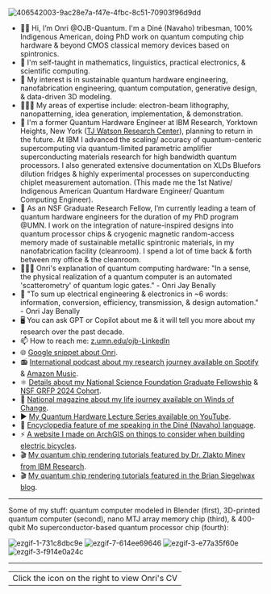 ![406542003-9ac28e7a-f47e-4fbc-8c51-70903f96d9dd](https://github.com/user-attachments/assets/3cbd27bc-3348-40b3-ad42-d6e718ca7866)

- 👋🏽 Hi, I’m Onri @OJB-Quantum. I'm a Diné (Navaho) tribesman, 100% Indigenous American, doing PhD work on quantum computing chip hardware & beyond CMOS classical memory devices based on spintronics.
- 🤠 I'm self-taught in mathematics, linguistics, practical electronics, & scientific computing.
- 👀 My interest is in sustainable quantum hardware engineering, nanofabrication engineering, quantum computation, generative design, & data-driven 3D modeling.
- 🧑🏻‍🏫 My areas of expertise include: electron-beam lithography, nanopatterning, idea generation, implementation, & demonstration.
- 🏢 I'm a former Quantum Hardware Engineer at IBM Research, Yorktown Heights, New York ([TJ Watson Research Center](https://research.ibm.com/labs/yorktown-heights)), planning to return in the future. At IBM I advanced the scaling/ accuracy of quantum-centeric supercomputing via quantum-limited parametric amplifier superconducting materials research for high bandwidth quantum processors. I also generated extensive documentation on XLDs Bluefors dilution fridges & highly experimental processes on superconducting chiplet measurement automation. (This made me the 1st Native/ Indigenous American Quantum Hardware Engineer/ Quantum Computing Engineer).
- 🌱 As an NSF Graduate Research Fellow, I’m currently leading a team of quantum hardware engineers for the duration of my PhD program @UMN. I work on the integration of nature-inspired designs into quantum processor chips & cryogenic magnetic random-access memory made of sustainable metallic spintronic materials, in my nanofabrication facility (cleanroom). I spend a lot of time back & forth between my office & the cleanroom.
- 🧑🏻‍🔬 Onri's explanation of quantum computing hardware: "In a sense, the physical realization of a quantum computer is an automated 'scatterometry' of quantum logic gates." - Onri Jay Benally
- 🤳 "To sum up electrical engineering & electronics in ~6 words: information, conversion, efficiency, transmission, & design automation." - Onri Jay Benally
- 🖥️ You can ask GPT or Copilot about me & it will tell you more about my research over the past decade.
- 📫 How to reach me: [z.umn.edu/ojb-LinkedIn](https://www.linkedin.com/in/onri-jay-benally-a33816125)
- 🌐 [Google snippet about Onri](https://www.google.com/search?q=onri+benally).
- 📻 [International podcast about my research journey available on Spotify](https://open.spotify.com/episode/3WRkVCatN20bEU65hdjRSH) & [Amazon Music](https://music.amazon.com/podcasts/efddff70-bf75-4017-b3b2-97bf48733efb/episodes/e0495b26-e803-40e6-80d3-75efc426f284/technology-in-science-a-barrington-james-podcast-how-being-raised-in-a-tribe-led-to-studying-quantum-computers).
- ⚛️ [Details about my National Science Foundation Graduate Fellowship](https://cse.umn.edu/ece/feature-stories/onri-jay-benally-receives-2024-nsf-graduate-research-fellowship) & [NSF GRFP 2024 Cohort](https://grad.umn.edu/news-events/news-overview/2024-25-external-fellowship-recipients).
- 📔 [National magazine about my life journey available on Winds of Change](https://read.nxtbook.com/aises/winds_of_change/summer_2019/cover.html).
- ▶️ [My Quantum Hardware Lecture Series available on YouTube](https://youtube.com/playlist?list=PLD9iE8dbH_2W0ww1HL1gSskSYPcSlf6cd&si=x4Ye02BLP9Xcd7ng).
- 📖 [Encyclopedia feature of me speaking in the Diné (Navaho) language](https://www.omniglot.com/writing/navajo.htm#:~:text=Sample%20text%20in%20Navajo).
- ⚡ [A website I made on ArchGIS on things to consider when building electric bicycles](https://experience.arcgis.com/experience/0e0409089f9442bbb4a26493d761aadc).
- 🎬 [My quantum chip rendering tutorials featured by Dr. Zlakto Minev from IBM Research](https://x.com/zlatko_minev/status/1812879194285563984).
- 🎬 [My quantum chip rendering tutorials featured in the Brian Siegelwax blog](https://bsiegelwax.substack.com/i/145883109/rendering-laughter).

---

Some of my stuff: quantum computer modeled in Blender (first), 3D-printed quantum computer (second), nano MTJ array memory chip (third), & 400-qubit Mo superconductor-based quantum processor chip (fourth):

![ezgif-1-731c8dbc9e](https://github.com/OJB-Quantum/OJB-Quantum/assets/88035770/5d88de7b-5330-448a-95fd-6c5b306200c1) ![ezgif-7-614ee69646](https://github.com/OJB-Quantum/OJB-Quantum/assets/88035770/0b49b61d-a971-4024-85d0-85c72ec1cfd7) ![ezgif-3-e77a35f60e](https://github.com/OJB-Quantum/OJB-Quantum/assets/88035770/e0d86f8a-f96e-4d57-b0d9-94675b9c89cc) ![ezgif-3-f914e0a24c](https://github.com/OJB-Quantum/OJB-Quantum/assets/88035770/82d57e11-ff0d-4aad-9694-9359e20fbb06)

---

| |
|-|
| Click the icon on the right to view Onri's CV | [![Open In Colab](https://colab.research.google.com/assets/colab-badge.svg)](https://colab.research.google.com/github/OJB-Quantum/OJB-Quantum/blob/main/Onri's_CV.ipynb) |

<!---
OJB-Quantum/OJB-Quantum is a ✨ special ✨ repository because its `README.md` (this file) appears on your GitHub profile.
You can click the Preview link to take a look at your changes.
--->
